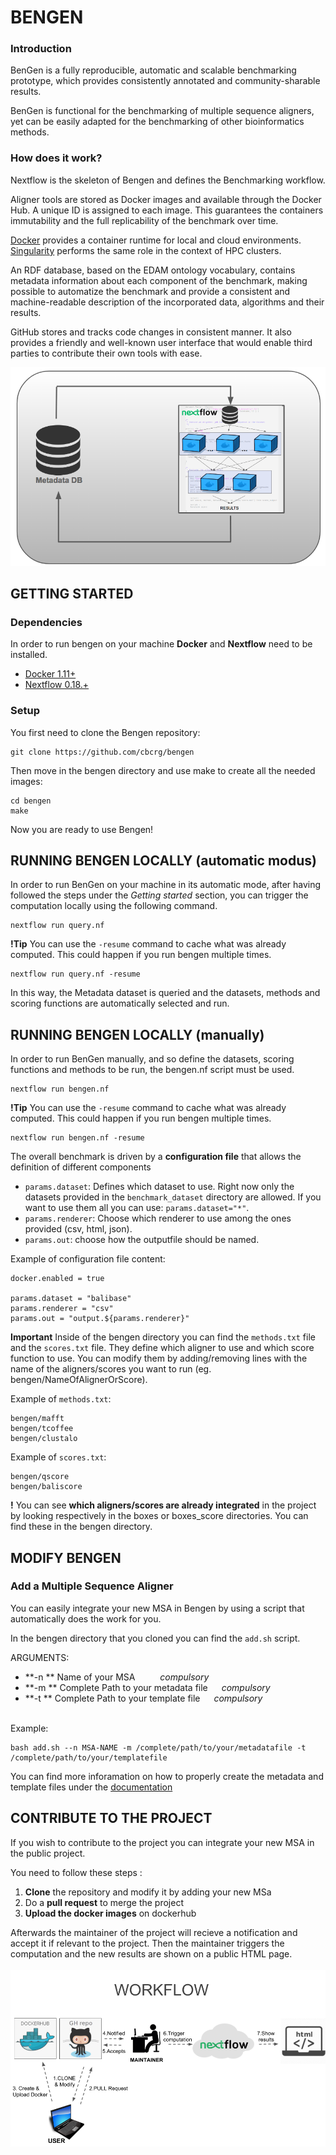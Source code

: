 # BENGEN

### Introduction

BenGen is a fully reproducible, automatic and scalable benchmarking prototype, which provides consistently annotated and community-sharable results.

BenGen is functional for the benchmarking of multiple sequence aligners, yet can be easily adapted for the benchmarking of other bioinformatics methods.

### How does it work?

Nextflow is the skeleton of Bengen and defines the Benchmarking workflow.

Aligner tools are stored as Docker images and available through the Docker Hub. 
A unique ID is assigned to each image. This guarantees the containers immutability and 
the full replicability of the benchmark over time.  

[Docker](https://www.docker.com/) provides a container runtime for local and cloud environments. 
[Singularity](http://singularity.lbl.gov/) performs the same role in the context of HPC clusters.

An RDF database, based on the EDAM ontology vocabulary, contains metadata information about each component of the benchmark, making possible to automatize the benchmark and provide a consistent and machine-readable description of the incorporated data, algorithms and their results.

GitHub stores and tracks code changes in consistent manner. It also provides a friendly and 
well-known user interface that would enable third parties to contribute their own tools with ease. <br> 

![alt tag](https://github.com/cbcrg/bengen/blob/master/images/bg-meta.png)

## GETTING STARTED

### Dependencies 
In order to run bengen on your machine **Docker** and **Nextflow** need to be installed.

* [Docker 1.11+](http://www.docker.com) 
* [Nextflow 0.18.+](http://www.nextflow.io)

### Setup 

You first need to clone the Bengen repository: 
 
```
git clone https://github.com/cbcrg/bengen
```

Then move in the bengen directory and use make to create all the needed images:

```
cd bengen
make
```

Now you are ready to use Bengen!

## RUNNING BENGEN LOCALLY (automatic modus)

In order to run BenGen on your machine in its automatic mode, after having followed the steps under the *Getting started* section, you can trigger the computation locally using the following command.

```
nextflow run query.nf
```
**!Tip**
You can use the `-resume` command to cache what was already computed. This could happen if you run bengen multiple times.

```
nextflow run query.nf -resume
```

In this way, the Metadata dataset is queried and the datasets, methods and scoring functions are automatically selected and run.

## RUNNING BENGEN LOCALLY (manually)

In order to run BenGen manually, and so define the datasets, scoring functions and methods to be run, the bengen.nf script must be used.

```
nextflow run bengen.nf
```
**!Tip**
You can use the `-resume` command to cache what was already computed. This could happen if you run bengen multiple times.

```
nextflow run bengen.nf -resume
```


The overall benchmark is driven by a **configuration file** that allows the definition of different components 

* `params.dataset`: Defines which dataset to use. Right now only the datasets provided in the `benchmark_dataset` directory are allowed. If you want to use them all you can use: `params.dataset="*"`.
* `params.renderer`: Choose which renderer to use among the ones provided (csv, html, json). 
* `params.out`: choose how the outputfile should be named. 

Example of configuration file content: 
```
docker.enabled = true

params.dataset = "balibase"
params.renderer = "csv"
params.out = "output.${params.renderer}"
```

**Important** 
Inside of the bengen directory you can find the `methods.txt` file and the `scores.txt` file.
They define which aligner to use and which score function to use.
You can modify them by adding/removing lines with the name of the aligners/scores you want to run (eg. bengen/NameOfAlignerOrScore).

Example of `methods.txt`:

```
bengen/mafft
bengen/tcoffee
bengen/clustalo
```

Example of `scores.txt`: 

```
bengen/qscore
bengen/baliscore
```

**!**    You can see **which aligners/scores are already integrated** in the project by looking respectively in the boxes or boxes_score directories. You can find these in the bengen directory.


## MODIFY BENGEN 

### Add a Multiple Sequence Aligner 

You can easily integrate your new MSA in Bengen by using a script that automatically does the work for you.

In the bengen directory that you cloned you can find the `add.sh`  script. 

ARGUMENTS: 
 * **-n ** Name of your MSA  &emsp; &emsp; _compulsory_<br>
 * **-m ** Complete Path to your metadata file &ensp;&ensp;  _compulsory_<br>
 * **-t ** Complete Path to your template file &ensp;&ensp; _compulsory_ <br>

<br>
Example: 

    bash add.sh --n MSA-NAME -m /complete/path/to/your/metadatafile -t /complete/path/to/your/templatefile 
    
You can find more inforamation on how to properly create the metadata and template files under the [documentation](https://github.com/cbcrg/bengen/blob/master/Documentation.md)


## CONTRIBUTE TO THE PROJECT
If you wish to contribute to the project you can integrate your new MSA in the public project.

You need to follow these steps : 

1. **Clone** the repository and modify it by adding your new MSa
2. Do a **pull request** to merge the project
3. **Upload the docker images** on dockerhub 

Afterwards the maintainer of the project will recieve a notification and accept it if relevant to the project. Then the maintainer triggers the computation and the new results are shown on a public HTML page.
<br><br>
![alt tag](https://github.com/cbcrg/bengen/blob/master/images/bg-02.png)


